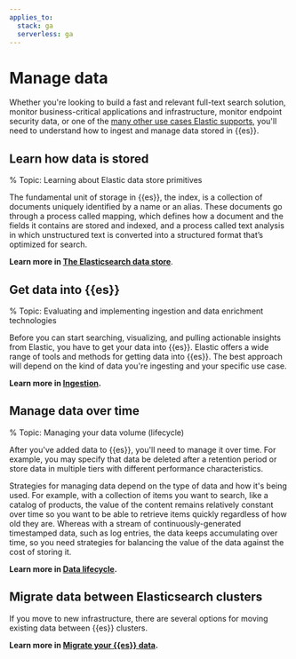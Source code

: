 ```yaml
---
applies_to:
  stack: ga
  serverless: ga
---
```


# Manage data

Whether you're looking to build a fast and relevant full-text search solution, monitor business-critical applications and infrastructure, monitor endpoint security data, or one of the [many other use cases Elastic supports](/get-started/index.md#elasticsearch-intro-use-cases), you'll need to understand how to ingest and manage data stored in {{es}}.

## Learn how data is stored

% Topic: Learning about Elastic data store primitives

The fundamental unit of storage in {{es}}, the index, is a collection of documents uniquely identified by a name or an alias. These documents go through a process called mapping, which defines how a document and the fields it contains are stored and indexed, and a process called text analysis in which unstructured text is converted into a structured format that’s optimized for search.

**Learn more in [The Elasticsearch data store](/manage-data/data-store.md)**.

## Get data into {{es}}

% Topic: Evaluating and implementing ingestion and data enrichment technologies

Before you can start searching, visualizing, and pulling actionable insights from Elastic, you have to get your data into {{es}}.  Elastic offers a wide range of tools and methods for getting data into {{es}}. The best approach will depend on the kind of data you're ingesting and your specific use case.

**Learn more in [Ingestion](/manage-data/ingest.md).**

## Manage data over time

% Topic: Managing your data volume (lifecycle)

After you've added data to {{es}}, you'll need to manage it over time. For example, you may specify that data be deleted after a retention period or store data in multiple tiers with different performance characteristics.

Strategies for managing data depend on the type of data and how it's being used. For example, with a collection of items you want to search, like a catalog of products, the value of the content remains relatively constant over time so you want to be able to retrieve items quickly regardless of how old they are. Whereas with a stream of continuously-generated timestamped data, such as log entries, the data keeps accumulating over time, so you need strategies for balancing the value of the data against the cost of storing it.

**Learn more in [Data lifecycle](/manage-data/lifecycle.md).**

## Migrate data between Elasticsearch clusters

If you move to new infrastructure, there are several options for moving existing data between {{es}} clusters.

**Learn more in [Migrate your {{es}} data](/manage-data/migrate.md).**